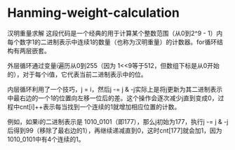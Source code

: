 # Hanming-weight-calculation
汉明重量求解
这段代码是一个经典的用于计算某个整数范围（从0到2^9 - 1）内每个数字1的二进制表示中连续1的数量（也称为汉明重量）的计数器。for循环结构有两层嵌套。

外层循环通过变量i遍历从0到255（因为 1<<9等于512，但数组下标是从0开始的），对于每个i值，它代表当前二进制表示中的位。

内层循环利用了一个技巧，j = i，然后j -= j & -j实际上是将j更新为其二进制表示中最右边的一个1的位置向左移一位后的差。这个操作会逐次减少j直到变成0，过程中cnt[i]++表示每当找到一个连续的1就增加相应位置的计数。

例如，如果i的二进制表示是 1010_0101（即177），那么j初始为177，执行j -= j & -j后得到99（移除了最右边的1），再继续递减直到0，这时cnt[177]就会加1，因为 1010_0101中有4个连续的1。
